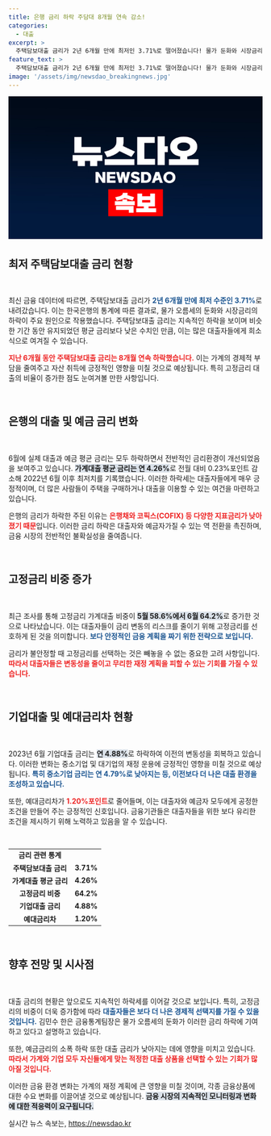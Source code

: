 ```yaml
---
title: 은행 금리 하락 주담대 8개월 연속 감소!
categories:
  - 대출
excerpt: >
  주택담보대출 금리가 2년 6개월 만에 최저인 3.71%로 떨어졌습니다! 물가 둔화와 시장금리 하락이 주효했으며, 대출을 고려하는 이들에게 절호의 기회입니다. 클릭해서 자세한 내용을 확인하세요!
feature_text: >
  주택담보대출 금리가 2년 6개월 만에 최저인 3.71%로 떨어졌습니다! 물가 둔화와 시장금리 하락이 주효했으며, 대출을 고려하는 이들에게 절호의 기회입니다. 클릭해서 자세한 내용을 확인하세요!
image: '/assets/img/newsdao_breakingnews.jpg'
---
```


<p><img src="/assets/img/newsdao_breakingnews.jpg" alt="cryptoinkorea 속보" /></p>

<h2 data-ke-size="size26">최저 주택담보대출 금리 현황</h2>

<p data-ke-size="size16">&nbsp;</p>

<p>최신 금융 데이터에 따르면, 주택담보대출 금리가 <b><span style="color: #1a5490;">2년 6개월 만에 최저 수준인 3.71%</span></b>로 내려갔습니다. 이는 한국은행의 통계에 따른 결과로, 물가 오름세의 둔화와 시장금리의 하락이 주요 원인으로 작용했습니다. 주택담보대출 금리는 지속적인 하락을 보이며 비슷한 기간 동안 유지되었던 평균 금리보다 낮은 수치인 만큼, 이는 많은 대출자들에게 희소식으로 여겨질 수 있습니다. </p>

<p><b><span style="color: #ee2323;">지난 6개월 동안 주택담보대출 금리는 8개월 연속 하락했습니다.</span></b> 이는 가계의 경제적 부담을 줄여주고 자산 취득에 긍정적인 영향을 미칠 것으로 예상됩니다. 특히 고정금리 대출의 비율이 증가한 점도 눈여겨볼 만한 사항입니다. </p>

<p data-ke-size="size16">&nbsp;</p>

<h2 data-ke-size="size26">은행의 대출 및 예금 금리 변화</h2>

<p data-ke-size="size16">&nbsp;</p>

<p>6월에 실제 대출과 예금 평균 금리는 모두 하락하면서 전반적인 금리환경이 개선되었음을 보여주고 있습니다. <b><span style="background-color: #21538527;">가계대출 평균 금리는 연 4.26%</span></b>로 전월 대비 0.23%포인트 감소해 2022년 6월 이후 최저치를 기록했습니다. 이러한 하락세는 대출자들에게 매우 긍정적이며, 더 많은 사람들이 주택을 구매하거나 대출을 이용할 수 있는 여건을 마련하고 있습니다. </p>

<p>은행의 금리가 하락한 주된 이유는 <b><span style="color: #ee2323;">은행채와 코픽스(COFIX) 등 다양한 지표금리가 낮아졌기 때문</span></b>입니다. 이러한 금리 하락은 대출자와 예금자가질 수 있는 역 전환을 촉진하며, 금융 시장의 전반적인 불확실성을 줄여줍니다. </p>

<p data-ke-size="size16">&nbsp;</p>

<h2 data-ke-size="size26">고정금리 비중 증가</h2>

<p data-ke-size="size16">&nbsp;</p>

<p>최근 조사를 통해 고정금리 가계대출 비중이 <b><span style="background-color: #21538527;">5월 58.6%에서 6월 64.2%</span></b>로 증가한 것으로 나타났습니다. 이는 대출자들이 금리 변동의 리스크를 줄이기 위해 고정금리를 선호하게 된 것을 의미합니다. <b><span style="color: #1a5490;">보다 안정적인 금융 계획을 짜기 위한 전략으로 보입니다.</span></b></p>

<p>금리가 불안정할 때 고정금리를 선택하는 것은 빼놓을 수 없는 중요한 고려 사항입니다. <b><span style="color: #ee2323;">따라서 대출자들은 변동성을 줄이고 무리한 재정 계획을 피할 수 있는 기회를 가질 수 있습니다.</span></b> </p>

<p data-ke-size="size16">&nbsp;</p>

<h2 data-ke-size="size26">기업대출 및 예대금리차 현황</h2>

<p data-ke-size="size16">&nbsp;</p>

<p>2023년 6월 기업대출 금리는 <b><span style="background-color: #21538527;">연 4.88%</span></b>로 하락하여 이전의 변동성을 회복하고 있습니다. 이러한 변화는 중소기업 및 대기업의 재정 운용에 긍정적인 영향을 미칠 것으로 예상됩니다. <b><span style="color: #1a5490;">특히 중소기업 금리는 연 4.79%로 낮아지는 등, 이전보다 더 나은 대출 환경을 조성하고 있습니다.</span></b></p>

<p>또한, 예대금리차가 <b><span style="color: #ee2323;">1.20%포인트</span></b>로 줄어들며, 이는 대출자와 예금자 모두에게 공정한 조건을 만들어 주는 긍정적인 신호입니다. 금융기관들은 대출자들을 위한 보다 유리한 조건을 제시하기 위해 노력하고 있음을 알 수 있습니다. </p>

<p data-ke-size="size16">&nbsp;</p>

<table>
  <tr>
    <td style="text-align: center; height: 17px;"><b>금리 관련 통계</b></td>
  </tr>
  <tr>
    <td style="text-align: center; height: 17px;"><b>주택담보대출 금리</b></td>
    <td style="text-align: center; height: 17px;"><b>3.71%</b></td>
  </tr>
  <tr>
    <td style="text-align: center; height: 17px;"><b>가계대출 평균 금리</b></td>
    <td style="text-align: center; height: 17px;"><b>4.26%</b></td>
  </tr>
  <tr>
    <td style="text-align: center; height: 17px;"><b>고정금리 비중</b></td>
    <td style="text-align: center; height: 17px;"><b>64.2%</b></td>
  </tr>
  <tr>
    <td style="text-align: center; height: 17px;"><b>기업대출 금리</b></td>
    <td style="text-align: center; height: 17px;"><b>4.88%</b></td>
  </tr>
  <tr>
    <td style="text-align: center; height: 17px;"><b>예대금리차</b></td>
    <td style="text-align: center; height: 17px;"><b>1.20%</b></td>
  </tr>
</table>

<p data-ke-size="size16">&nbsp;</p>

<h2 data-ke-size="size26">향후 전망 및 시사점</h2>

<p data-ke-size="size16">&nbsp;</p>

<p>대출 금리의 현황은 앞으로도 지속적인 하락세를 이어갈 것으로 보입니다. 특히, 고정금리의 비중이 더욱 증가함에 따라 <b><span style="color: #1a5490;">대출자들은 보다 더 나은 경제적 선택지를 가질 수 있을 것입니다.</span></b> 김민수 한은 금융통계팀장은 물가 오름세의 둔화가 이러한 금리 하락에 기여하고 있다고 설명하고 있습니다.</p>

<p>또한, 예금금리의 소폭 하락 또한 대출 금리가 낮아지는 데에 영향을 미치고 있습니다. <b><span style="color: #ee2323;">따라서 가계와 기업 모두 자신들에게 맞는 적정한 대출 상품을 선택할 수 있는 기회가 많아질 것입니다.</span></b> </p>

<p>이러한 금융 환경 변화는 가계의 재정 계획에 큰 영향을 미칠 것이며, 각종 금융상품에 대한 수요 변화를 이끌어낼 것으로 예상됩니다. <b><span style="background-color: #21538527;">금융 시장의 지속적인 모니터링과 변화에 대한 적응력이 요구됩니다.</span></b> </p>
실시간 뉴스 속보는, <a href="https://newsdao.kr" rel="dofollow">https://newsdao.kr</a>


